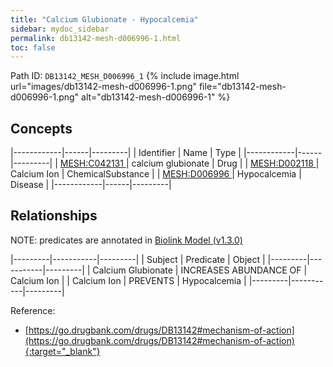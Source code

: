 ```yaml
---
title: "Calcium Glubionate - Hypocalcemia"
sidebar: mydoc_sidebar
permalink: db13142-mesh-d006996-1.html
toc: false 
---
```



Path ID: `DB13142_MESH_D006996_1`
{% include image.html url="images/db13142-mesh-d006996-1.png" file="db13142-mesh-d006996-1.png" alt="db13142-mesh-d006996-1" %}

## Concepts

|------------|------|---------|
| Identifier | Name | Type    |
|------------|------|---------|
| <a href="https://identifiers.org/MESH:C042131">MESH:C042131 </a> | calcium glubionate | Drug |
| <a href="https://identifiers.org/MESH:D002118">MESH:D002118 </a> | Calcium Ion | ChemicalSubstance |
| <a href="https://identifiers.org/MESH:D006996">MESH:D006996 </a> | Hypocalcemia | Disease |
|------------|------|---------|

## Relationships


NOTE: predicates are annotated in <a href="https://github.com/biolink/biolink-model/releases/tag/v1.3.0">Biolink Model (v1.3.0)</a>

|---------|-----------|---------|
| Subject | Predicate | Object  |
|---------|-----------|---------|
| Calcium Glubionate | INCREASES ABUNDANCE OF | Calcium Ion |
| Calcium Ion | PREVENTS | Hypocalcemia |
|---------|-----------|---------|

Reference:
  - [https://go.drugbank.com/drugs/DB13142#mechanism-of-action](https://go.drugbank.com/drugs/DB13142#mechanism-of-action){:target="_blank"}